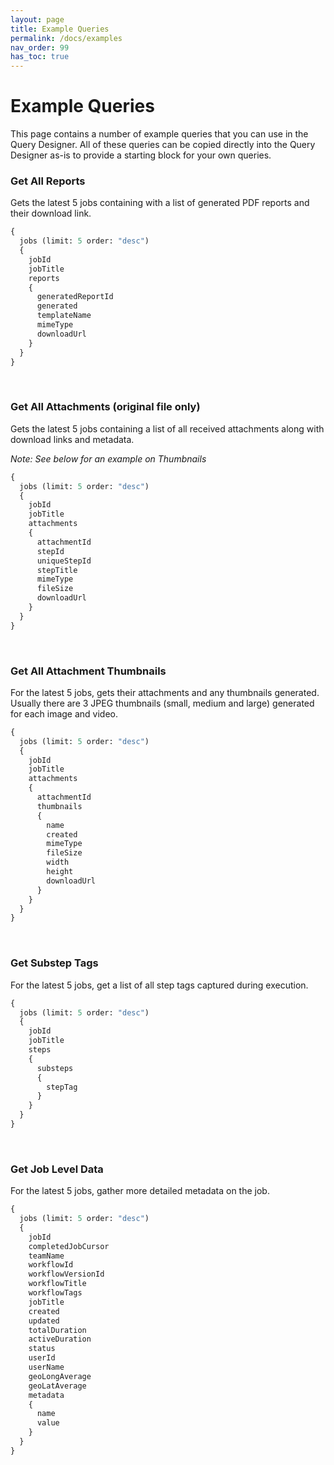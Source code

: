 ```yaml
---
layout: page
title: Example Queries
permalink: /docs/examples
nav_order: 99
has_toc: true
---
```


# Example Queries
This page contains a number of example queries that you can use in the Query Designer. All of these queries can be copied directly into the Query Designer as-is to provide a starting block for your own queries.

### Get All Reports
Gets the latest 5 jobs containing with a list of generated PDF reports and their download link.

```graphql
{
  jobs (limit: 5 order: "desc")
  {
    jobId
    jobTitle
    reports
    {
      generatedReportId
      generated
      templateName
      mimeType
      downloadUrl
    }
  }
}
```
​
### Get All Attachments (original file only)
Gets the latest 5 jobs containing a list of all received attachments along with download links and metadata.

*Note: See below for an example on Thumbnails*

```graphql
{
  jobs (limit: 5 order: "desc")
  {
    jobId
    jobTitle
    attachments
    {
      attachmentId
      stepId
      uniqueStepId
      stepTitle
      mimeType
      fileSize
      downloadUrl
    }
  }
}
```
​
### Get All Attachment Thumbnails

For the latest 5 jobs, gets their attachments and any thumbnails generated. Usually there are 3 JPEG thumbnails (small, medium and large) generated for each image and video.

```graphql
{
  jobs (limit: 5 order: "desc")
  {
    jobId
    jobTitle
    attachments
    {
      attachmentId
      thumbnails
      {
        name
        created
        mimeType
        fileSize
        width
        height
        downloadUrl
      }
    }
  }
}
```
​
### Get Substep Tags

For the latest 5 jobs, get a list of all step tags captured during execution.

```graphql
{
  jobs (limit: 5 order: "desc")
  {
    jobId
    jobTitle
    steps
    {
      substeps
      {
        stepTag
      }
    }
  }
}
```
​
​
### Get Job Level Data

For the latest 5 jobs, gather more detailed metadata on the job.

```graphql
{
  jobs (limit: 5 order: "desc")
  {
    jobId
    completedJobCursor
    teamName
    workflowId
    workflowVersionId
    workflowTitle
    workflowTags
    jobTitle
    created
    updated
    totalDuration
    activeDuration
    status
    userId
    userName
    geoLongAverage
    geoLatAverage
    metadata
    {
      name
      value
    }
  }
}
```